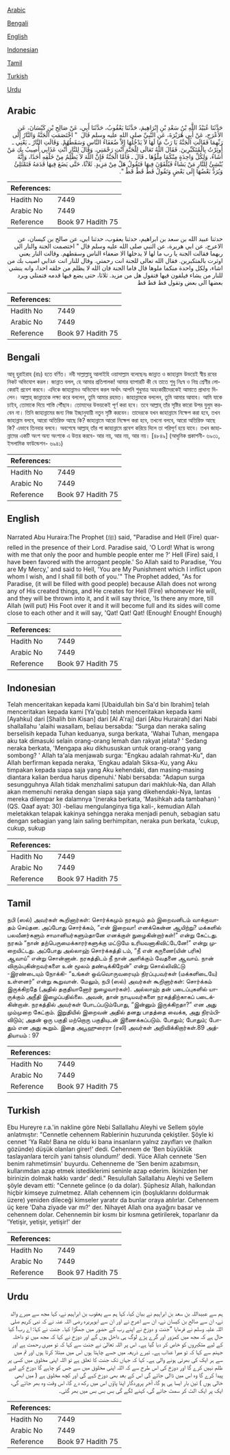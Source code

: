 [Arabic](#arabic)

[Bengali](#bengali)

[English](#english)

[Indonesian](#indonesian)

[Tamil](#tamil)

[Turkish](#turkish)

[Urdu](#urdu)

## Arabic


<div dir="rtl" lang="ar" style={{fontSize:'larger',backgroundColor:'#f8f9fa',padding:20}}>
حَدَّثَنَا عُبَيْدُ اللَّهِ بْنُ سَعْدِ بْنِ إِبْرَاهِيمَ، حَدَّثَنَا يَعْقُوبُ، حَدَّثَنَا أَبِي، عَنْ صَالِحِ بْنِ كَيْسَانَ، عَنِ الأَعْرَجِ، عَنْ أَبِي هُرَيْرَةَ، عَنِ النَّبِيِّ صلى الله عليه وسلم قَالَ ‏ "‏ اخْتَصَمَتِ الْجَنَّةُ وَالنَّارُ إِلَى رَبِّهِمَا فَقَالَتِ الْجَنَّةُ يَا رَبِّ مَا لَهَا لاَ يَدْخُلُهَا إِلاَّ ضُعَفَاءُ النَّاسِ وَسَقَطُهُمْ‏.‏ وَقَالَتِ النَّارُ ـ يَعْنِي ـ أُوثِرْتُ بِالْمُتَكَبِّرِينَ‏.‏ فَقَالَ اللَّهُ تَعَالَى لِلْجَنَّةِ أَنْتِ رَحْمَتِي‏.‏ وَقَالَ لِلنَّارِ أَنْتِ عَذَابِي أُصِيبُ بِكِ مَنْ أَشَاءُ، وَلِكُلِّ وَاحِدَةٍ مِنْكُمَا مِلْؤُهَا ـ قَالَ ـ فَأَمَّا الْجَنَّةُ فَإِنَّ اللَّهَ لاَ يَظْلِمُ مِنْ خَلْقِهِ أَحَدًا، وَإِنَّهُ يُنْشِئُ لِلنَّارِ مَنْ يَشَاءُ فَيُلْقَوْنَ فِيهَا فَتَقُولُ هَلْ مِنْ مَزِيدٍ‏.‏ ثَلاَثًا، حَتَّى يَضَعَ فِيهَا قَدَمَهُ فَتَمْتَلِئُ وَيُرَدُّ بَعْضُهَا إِلَى بَعْضٍ وَتَقُولُ قَطْ قَطْ قَطْ ‏"‏‏.‏
</div>
<div style={{backgroundColor:'#f8f9fa',padding:20, marginBottom: 10}}><table> <thead> <tr> <th>References:</th> <th></th> </tr> </thead> <tbody><tr><td>Hadith No</td><td>7449</td></tr><tr><td>Arabic No</td><td>7449</td></tr><tr><td>Reference</td><td>Book 97 Hadith 75</td></tr></tbody></table></div>


<div dir="rtl" lang="ar" style={{fontSize:'larger',backgroundColor:'#f8f9fa',padding:20}}>
حدثنا عبيد الله بن سعد بن ابراهيم، حدثنا يعقوب، حدثنا ابي، عن صالح بن كيسان، عن الاعرج، عن ابي هريرة، عن النبي صلى الله عليه وسلم قال " اختصمت الجنة والنار الى ربهما فقالت الجنة يا رب ما لها لا يدخلها الا ضعفاء الناس وسقطهم. وقالت النار يعني اوثرت بالمتكبرين. فقال الله تعالى للجنة انت رحمتي. وقال للنار انت عذابي اصيب بك من اشاء، ولكل واحدة منكما ملوها قال فاما الجنة فان الله لا يظلم من خلقه احدا، وانه ينشي للنار من يشاء فيلقون فيها فتقول هل من مزيد. ثلاثا، حتى يضع فيها قدمه فتمتلي ويرد بعضها الى بعض وتقول قط قط قط
</div>
<div style={{backgroundColor:'#f8f9fa',padding:20, marginBottom: 10}}><table> <thead> <tr> <th>References:</th> <th></th> </tr> </thead> <tbody><tr><td>Hadith No</td><td>7449</td></tr><tr><td>Arabic No</td><td>7449</td></tr><tr><td>Reference</td><td>Book 97 Hadith 75</td></tr></tbody></table></div>

## Bengali


<div dir="ltr" lang="bn" style={{fontSize:'larger',backgroundColor:'#f8f9fa',padding:20}}>
আবূ হুরাইরাহ (রাঃ) হতে বর্ণিত। নবী সাল্লাল্লাহু আলাইহি ওয়াসাল্লাম বলেছেনঃ জান্নাত ও জাহান্নাম উভয়েই স্বীয় রবের নিকট অভিযোগ করল। জান্নাত বলল, হে আমার প্রতিপালক! আমার ব্যাপারটি কী যে তাতে শুধু নিঃস্ব ও নিম্ন শ্রেণীর লোকেরাই প্রবেশ করবে। এদিকে জাহান্নামও অভিযোগ করল অর্থাৎ আপনি শুধুমাত্র অহংকারীদেরকেই আমাতে প্রাধান্য দিলেন। আল্লাহ্ জান্নাতকে লক্ষ্য করে বললেন, তুমি আমার রহমত। জাহান্নামকে বললেন, তুমি আমার আযাব। আমি যাকে চাইব, তোমাকে দিয়ে শাস্তি পৌঁছাব। তোমাদের উভয়কেই পূর্ণ করা হবে। তবে আল্লাহ্ তাঁর সৃষ্টির কারো উপর যুলুম করবেন না। তিনি জাহান্নামের জন্য নিজ ইচ্ছানুযায়ী নতুন সৃষ্টি করবেন। তাদেরকে যখন জাহান্নামে নিক্ষেপ করা হবে, তখন জাহান্নাম বলবে, আরো অতিরিক্ত আছে কি? জাহান্নামে আরো নিক্ষেপ করা হবে, তখনো বলবে, আরো অতিরিক্ত আছে কি? এভাবে তিনবার বলবে। অবশেষে আল্লাহ্ তাঁর পা জাহান্নামে প্রবেশ করিয়ে দিলে তা পরিপূর্ণ হয়ে যাবে। তখন জাহান্নামের একটি অংশ অন্য অংশকে এ উত্তর করবে- আর নয়, আর নয়, আর নয়। [৪৮৪৯] (আধুনিক প্রকাশনী- ৬৯৩১, ইসলামিক ফাউন্ডেশন- ৬৯৪১)
</div>
<div style={{backgroundColor:'#f8f9fa',padding:20, marginBottom: 10}}><table> <thead> <tr> <th>References:</th> <th></th> </tr> </thead> <tbody><tr><td>Hadith No</td><td>7449</td></tr><tr><td>Arabic No</td><td>7449</td></tr><tr><td>Reference</td><td>Book 97 Hadith 75</td></tr></tbody></table></div>

## English


<div dir="ltr" lang="en" style={{fontSize:'larger',backgroundColor:'#f8f9fa',padding:20}}>
Narrated Abu Huraira:The Prophet (ﷺ) said, "Paradise and Hell (Fire) quarrelled in the presence of their Lord. Paradise said, 'O Lord! What is wrong with me that only the poor and humble people enter me ?' Hell (Fire) said, I have been favored with the arrogant people.' So Allah said to Paradise, 'You are My Mercy,' and said to Hell, 'You are My Punishment which I inflict upon whom I wish, and I shall fill both of you.'" The Prophet added, "As for Paradise, (it will be filled with good people) because Allah does not wrong any of His created things, and He creates for Hell (Fire) whomever He will, and they will be thrown into it, and it will say thrice, 'Is there any more, till Allah (will put) His Foot over it and it will become full and its sides will come close to each other and it will say, 'Qat! Qat! Qat! (Enough! Enough! Enough)
</div>
<div style={{backgroundColor:'#f8f9fa',padding:20, marginBottom: 10}}><table> <thead> <tr> <th>References:</th> <th></th> </tr> </thead> <tbody><tr><td>Hadith No</td><td>7449</td></tr><tr><td>Arabic No</td><td>7449</td></tr><tr><td>Reference</td><td>Book 97 Hadith 75</td></tr></tbody></table></div>

## Indonesian


<div dir="ltr" lang="id" style={{fontSize:'larger',backgroundColor:'#f8f9fa',padding:20}}>
Telah menceritakan kepada kami [Ubaidullah bin Sa'd bin Ibrahim] telah menceritakan kepada kami [Ya'qub] telah menceritakan kepada kami [Ayahku] dari [Shalih bin Kisan] dari [Al A'raj] dari [Abu Hurairah] dari Nabi shallallahu 'alaihi wasallam, beliau bersabda: "Surga dan neraka saling berselisih kepada Tuhan keduanya, surga berkata, 'Wahai Tuhan, mengapa aku tak dimasuki selain orang-orang lemah dan rakyat jelata? ' Sedang neraka berkata, 'Mengapa aku dikhususkan untuk orang-orang yang sombong? ' Allah ta'ala menjawab surga: "Engkau adalah rahmat-Ku", dan Allah berfirman kepada neraka, 'Engkau adalah Siksa-Ku, yang Aku timpakan kepada siapa saja yang Aku kehendaki, dan masing-masing diantara kalian berdua harus dipenuhi.' Nabi bersabda: "Adapun surga sesungguhnya Allah tidak menzhalimi satupun dari makhluk-Na, dan Allah akan memenuhi neraka dengan siapa saja yang dikehendaki-Nya, lantas mereka dilempar ke dalamnya '(neraka berkata, 'Masihkah ada tambahan) ' (QS. Qaaf ayat: 30) -beliau mengulanginya tiga kali-, kemudian Allah meletakkan telapak kakinya sehingga neraka menjadi penuh, sebagian satu dengan sebagian yang lain saling berhimpitan, neraka pun berkata, 'cukup, cukup, sukup
</div>
<div style={{backgroundColor:'#f8f9fa',padding:20, marginBottom: 10}}><table> <thead> <tr> <th>References:</th> <th></th> </tr> </thead> <tbody><tr><td>Hadith No</td><td>7449</td></tr><tr><td>Arabic No</td><td>7449</td></tr><tr><td>Reference</td><td>Book 97 Hadith 75</td></tr></tbody></table></div>

## Tamil


<div dir="ltr" lang="ta" style={{fontSize:'larger',backgroundColor:'#f8f9fa',padding:20}}>
நபி (ஸல்) அவர்கள் கூறினார்கள்: சொர்க்கமும் நரகமும் தம் இறைவனிடம் வாக்குவாதம் செய்தன. அப்போது சொர்க்கம், “என் இறைவா! எனக்கென்ன ஆயிற்று? மக்களில் பலவீனர்களும் சாமானியர்களும்தானே எனக்குள் நுழைகின்றார்கள்!” என்று கேட்டது. நரகம் “நான் தற்பெருமைக்காரர்களுக்கு மட்டுமே உரியவனாகிவிட்டேனே!” என்று முறையிட்டது. அப்போது அல்லாஹ் சொர்க்கத்தி டம், “நீ என் கருணை(யின் பரிசு) ஆவாய்” என்று சொன்னான். நரகத்திடம் நீ நான் அளிக்கும் வேதனை ஆவாய். நான் விரும்புகின்றவர்களை உன் மூலம் தண்டிக்கிறேன்” என்று சொல்லிவிட்டு -இரண்டையும் நோக்கி- “உங்கள் ஒவ்வொருவரையும் நிரப்புபவர்கள் (மக்களிடையே) உள்ளனர்” என்று கூறுவான். மேலும், நபி (ஸல்) அவர்கள் கூறினார்கள்: சொர்க்கம் இருக்கிறதே (அதில் தகுதியானோர் நுழைவார்கள்). அல்லாஹ் தன் படைப்புகளில் யாருக்கும் அநீதி இழைப்பதில்லை. அவன், தான் நாடியவர்களை நரகத்திற்காகப் படைக்கின்றான். நரகத்தில் அவர்கள் போடப்படும்போது, “இன்னும் இருக்கிறதா?” என அது மும்முறை கேட்கும். இறுதியில் இறைவன் அதில் தனது பாதத்தை வைக்க, அது நிரம்பிவிடும்; அதன் ஒரு பகுதி மற்றொரு பகுதியுடன் இணைக்கப்படும். போதும்; போதும்; போதும் என அது கூறும். இதை அபூஹுரைரா (ரலி) அவர்கள் அறிவிக்கிறார்கள்.89 அத்தியாயம் : 97
</div>
<div style={{backgroundColor:'#f8f9fa',padding:20, marginBottom: 10}}><table> <thead> <tr> <th>References:</th> <th></th> </tr> </thead> <tbody><tr><td>Hadith No</td><td>7449</td></tr><tr><td>Arabic No</td><td>7449</td></tr><tr><td>Reference</td><td>Book 97 Hadith 75</td></tr></tbody></table></div>

## Turkish


<div dir="ltr" lang="tr" style={{fontSize:'larger',backgroundColor:'#f8f9fa',padding:20}}>
Ebu Hureyre r.a.'in nakline göre Nebi Sallallahu Aleyhi ve Sellem şöyle anlatmıştır: "Cennetle cehennem Rablerinin huzurunda çekiştiler. Şöyle ki cennet 'Ya Rab! Bana ne oldu ki bana insanların yalnız zayıfları ve (halkın gözünde) düşük olanları girer!' dedi. Cehennem de 'Ben büyüklük taslayanlara tercih yani tahsis olundum!' dedi. Yüce Allah cennete 'Sen benim rahmetimsin' buyurdu. Cehenneme de 'Sen benim azabımsın, kullarımdan azap etmek istediklerimi seninle azap ederim. İkinizden her birinizin dolmak hakkı vardır' dedi." Resulullah Sallallahu Aleyhi ve Sellem şöyle devam etti: "Cennete gelince (o da dolar). Şüphesiz Allah, halkından hiçbir kimseye zulmetmez. Allah cehennem için (boşluklarını doldurmak üzere) yeniden dileceği kimseler yaratır da bunlar oraya atılırlar. Cehennem üç kere 'Daha ziyade var mı?' der. Nihayet Allah ona ayağını basar ve cehennem dolar. Cehennemin bir kısmı bir kısmına getirilerek, toparlanır da 'Yetişir, yetişir, yetişir!' der
</div>
<div style={{backgroundColor:'#f8f9fa',padding:20, marginBottom: 10}}><table> <thead> <tr> <th>References:</th> <th></th> </tr> </thead> <tbody><tr><td>Hadith No</td><td>7449</td></tr><tr><td>Arabic No</td><td>7449</td></tr><tr><td>Reference</td><td>Book 97 Hadith 75</td></tr></tbody></table></div>

## Urdu


<div dir="rtl" lang="ur" style={{fontSize:'larger',backgroundColor:'#f8f9fa',padding:20}}>
ہم سے عبیداللہ بن سعد بن ابراہیم نے بیان کیا، کہا ہم سے یعقوب بن ابراہیم نے، کہا مجھ سے میرے والد نے، ان سے صالح بن کیسان نے، ان سے اعرج نے اور ان سے ابوہریرہ رضی اللہ عنہ نے کہ نبی کریم صلی اللہ علیہ وسلم نے فرمایا ”جنت و دوزخ نے اپنے رب کے حضور میں جھگڑا کیا۔ جنت نے کہا: اے رب! کیا حال ہے کہ مجھ میں کمزور اور گرے پڑے لوگ ہی داخل ہوں گے اور دوزخ نے کہا کہ مجھ میں تو داخلہ کے لیے متکبروں کو خاص کر دیا گیا ہے۔ اس پر اللہ تعالیٰ نے جنت سے کہا کہ تو میری رحمت ہے اور جہنم سے کہا کہ تو میرا عذاب ہے۔ تیرے ذریعہ میں جسے چاہتا ہوں اس میں مبتلا کرتا ہوں اور تم میں سے ہر ایک کی بھرتی ہونے والی ہے۔ کہا کہ جہاں تک جنت کا تعلق ہے تو اللہ اپنی مخلوق میں کسی پر ظلم نہیں کرے گا اور دوزخ کی اس طرح سے کہ اللہ اپنی مخلوق میں سے جس کو چاہے گا دوزخ کے لیے پیدا کرے گا وہ اس میں ڈالی جائے گی اس کے بعد بھی دوزخ کہے گی اور کچھ مخلوق ہے ( میں ابھی خالی ہوں ) تین بار ایسا ہی ہو گا، آخر پروردگار اپنا پاؤں اس میں رکھ دے گا، اس وقت وہ بھر جائے گی، ایک پر ایک الٹ کر سمٹ جائے گی، کہنے لگے گی بس بس بس میں بھر گئی۔
</div>
<div style={{backgroundColor:'#f8f9fa',padding:20, marginBottom: 10}}><table> <thead> <tr> <th>References:</th> <th></th> </tr> </thead> <tbody><tr><td>Hadith No</td><td>7449</td></tr><tr><td>Arabic No</td><td>7449</td></tr><tr><td>Reference</td><td>Book 97 Hadith 75</td></tr></tbody></table></div>